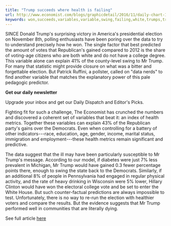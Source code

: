 ```yaml
---
title: "Trump succeeds where health is failing"
url: http://www.economist.com/blogs/graphicdetail/2016/11/daily-chart-13
keywords: won,succeeds,variables,variable,swing,failing,white,trumps,trump,election,health,mr,data
---
```

SINCE Donald Trump's surprising victory in America's presidential election on November 8th, polling enthusiasts have been poring over the data to try to understand precisely how he won. The single factor that best predicted the amount of votes that Republican's gained compared to 2012 is the share of voting-age citizens who are both white and do not have a college degree. This variable alone can explain 41% of the county-level swing to Mr Trump. For many that statistic might provide closure on what was a bitter and forgettable election. But Patrick Ruffini, a pollster, called on \"data nerds\" to find another variable that matches the explanatory power of this pale pedagogic predictor.

**Get our daily newsletter**

Upgrade your inbox and get our Daily Dispatch and Editor\'s Picks.

Fighting fit for such a challenge, The Economist has crunched the numbers and discovered a coherent set of variables that beat it: an index of health metrics. Together these variables can explain 43% of the Republican party's gains over the Democrats. Even when controlling for a battery of other indicators---race, education, age, gender, income, marital status, immigration and employment---these health metrics remain significant and predictive.

The data suggest that the ill may have been particularly susceptible to Mr Trump's message. According to our model, if diabetes were just 7% less prevalent in Michigan, Mr Trump would have gained 0.3 fewer percentage points there, enough to swing the state back to the Democrats. Similarly, if an additional 8% of people in Pennsylvania had engaged in regular physical activity, and the rate of heavy drinking in Wisconsin were 5% lower, Hillary Clinton would have won the electoral college vote and be set to enter the White House. But such counter-factual predictions are always impossible to test. Unfortunately, there is no way to re-run the election with healthier voters and compare the results. But the evidence suggests that Mr Trump performed well in communities that are literally dying.

See full article [here](http://www.economist.com/news/united-states/21710265-local-health-outcomes-predict-trumpward-swings-illness-indicator)
